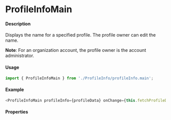 # ProfileInfoMain

#### Description

Displays the name for a specified profile. The profile owner can edit the name.

**Note**: For an organization account, the profile owner is the account administrator.

#### Usage

```js
import { ProfileInfoMain } from './ProfileInfo/profileInfo.main';
```

#### Example

```js
<ProfileInfoMain profileInfo={profileData} onChange={this.fetchProfileData} />
```

#### Properties

<!-- PROPS -->
